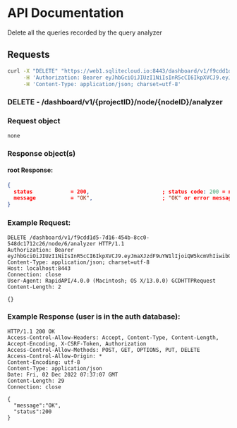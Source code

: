 # API Documentation

Delete all the queries recorded by the query analyzer

## Requests

```sh
curl -X "DELETE" "https://web1.sqlitecloud.io:8443/dashboard/v1/f9cdd1d5-7d16-454b-8cc0-548dc1712c26/node/6/analyzer" \
     -H 'Authorization: Bearer eyJhbGciOiJIUzI1NiIsInR5cCI6IkpXVCJ9.eyJhdWQiOiI1LjEwMC4zMi4yMjEiLCJleHAiOjE2NDc1NTI5OTUsImp0aSI6IjEiLCJpYXQiOjE2NDc1MjI5OTUsImlzcyI6IlNRTGl0ZSBDbG91ZCBXZWIgU2VydmVyIiwibmJmIjoxNjQ3NTIyOTk1LCJzdWIiOiJzcWxpdGVjbG91ZC5pbyJ9.SaOn2-XJbf6_irYDvhTGEkDHNHJobiNeEO7CPQVHUi8' \
     -H 'Content-Type: application/json; charset=utf-8'
```

### **DELETE** - /dashboard/v1/{projectID}/node/{nodeID}/analyzer

### Request object

```code
none
```

### Response object(s)

#### root Response:

```json
{
  status            = 200,                       ; status code: 200 = no error, error otherwise
  message           = "OK",                      ; "OK" or error message
}
```

### Example Request:

```http
DELETE /dashboard/v1/f9cdd1d5-7d16-454b-8cc0-548dc1712c26/node/6/analyzer HTTP/1.1
Authorization: Bearer eyJhbGciOiJIUzI1NiIsInR5cCI6IkpXVCJ9.eyJmaXJzdF9uYW1lIjoiQW5kcmVhIiwibGFzdF9uYW1lIjoiRG9uZXR0aSIsImlwYSI6IjEyNy4wLjAuMSIsImlzcyI6IndlYi5zcWxpdGVjbG91ZC5pbyIsInN1YiI6IjIiLCJhdWQiOlsid2ViLnNxbGl0ZWNsb3VkLmlvIl0sImV4cCI6MTY3MDAyNzgxOSwibmJmIjoxNjY5OTk3ODE5LCJpYXQiOjE2Njk5OTc4MTl9.MwdQlyGP8YAvoEJ2EayJR7vrD3D0KCxNqiZY7fyzQhw
Content-Type: application/json; charset=utf-8
Host: localhost:8443
Connection: close
User-Agent: RapidAPI/4.0.0 (Macintosh; OS X/13.0.0) GCDHTTPRequest
Content-Length: 2

{}
```

### Example Response (user is in the auth database):

```http
HTTP/1.1 200 OK
Access-Control-Allow-Headers: Accept, Content-Type, Content-Length, Accept-Encoding, X-CSRF-Token, Authorization
Access-Control-Allow-Methods: POST, GET, OPTIONS, PUT, DELETE
Access-Control-Allow-Origin: *
Content-Encoding: utf-8
Content-Type: application/json
Date: Fri, 02 Dec 2022 07:37:07 GMT
Content-Length: 29
Connection: close

{
  "message":"OK",
  "status":200
}
```